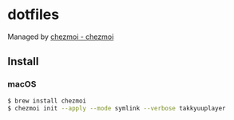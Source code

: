 # dotfiles

Managed by [chezmoi \- chezmoi](https://www.chezmoi.io/)

## Install

### macOS

```bash
$ brew install chezmoi
$ chezmoi init --apply --mode symlink --verbose takkyuuplayer
```
